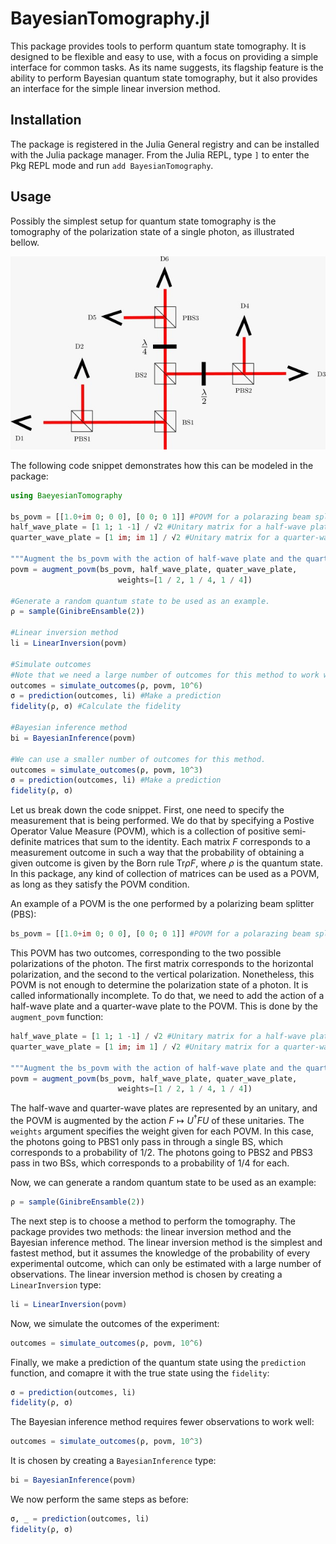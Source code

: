 # BayesianTomography.jl

This package provides tools to perform quantum state tomography. It is designed to be flexible and easy to use, with a focus on providing a simple interface for common tasks. As its name suggests, its flagship feature is the ability to perform Bayesian quantum state tomography, but it also provides an interface for the simple linear inversion method.

## Installation

The package is registered in the Julia General registry and can be installed with the Julia package manager. From the Julia REPL, type `]` to enter the Pkg REPL mode and run `add BayesianTomography`.

## Usage

Possibly the simplest setup for quantum state tomography is the tomography of the polarization state of a single photon, as illustrated bellow.

![Polarization Setup](../images/polarization_setup.jpeg)

The following code snippet demonstrates how this can be modeled in the package:

```julia
using BaeyesianTomography

bs_povm = [[1.0+im 0; 0 0], [0 0; 0 1]] #POVM for a polarazing beam splitter
half_wave_plate = [1 1; 1 -1] / √2 #Unitary matrix for a half-wave plate
quarter_wave_plate = [1 im; im 1] / √2 #Unitary matrix for a quarter-wave plate

"""Augment the bs_povm with the action of half-wave plate and the quarter-wave plate. This is done because a single PBS is not enough to measure the polarization state of a photon."""
povm = augment_povm(bs_povm, half_wave_plate, quater_wave_plate, 
                        weights=[1 / 2, 1 / 4, 1 / 4])

#Generate a random quantum state to be used as an example.
ρ = sample(GinibreEnsamble(2))

#Linear inversion method
li = LinearInversion(povm)

#Simulate outcomes
#Note that we need a large number of outcomes for this method to work well.
outcomes = simulate_outcomes(ρ, povm, 10^6) 
σ = prediction(outcomes, li) #Make a prediction
fidelity(ρ, σ) #Calculate the fidelity

#Bayesian inference method
bi = BayesianInference(povm)

#We can use a smaller number of outcomes for this method.
outcomes = simulate_outcomes(ρ, povm, 10^3) 
σ = prediction(outcomes, li) #Make a prediction
fidelity(ρ, σ) 
```

Let us break down the code snippet. First, one need to specify the measurement that is being performed. We do that by specifying a Postive Operator Value Measure (POVM), which is a collection of positive semi-definite matrices that sum to the identity. Each matrix $F$ corresponds to a measurement outcome in such a way that the probability of obtaining a given outcome is given by the Born rule $\text{Tr} \rho F$, where $\rho$ is the quantum state. In this package, any kind of collection of matrices can be used as a POVM, as long as they satisfy the POVM condition.

An example of a POVM is the one performed by a polarizing beam splitter (PBS):
```julia
bs_povm = [[1.0+im 0; 0 0], [0 0; 0 1]] #POVM for a polarazing beam splitter
```
This POVM has two outcomes, corresponding to the two possible polarizations of the photon. The first matrix corresponds to the horizontal polarization, and the second to the vertical polarization. Nonetheless, this POVM is not enough to determine the polarization state of a photon. It is called informationally incomplete. To do that, we need to add the action of a half-wave plate and a quarter-wave plate to the POVM. This is done by the `augment_povm` function:
```julia
half_wave_plate = [1 1; 1 -1] / √2 #Unitary matrix for a half-wave plate
quarter_wave_plate = [1 im; im 1] / √2 #Unitary matrix for a quarter-wave plate

"""Augment the bs_povm with the action of half-wave plate and the quarter-wave plate. This is done because a single PBS is not enough to measure the polarization state of a photon."""
povm = augment_povm(bs_povm, half_wave_plate, quater_wave_plate, 
                        weights=[1 / 2, 1 / 4, 1 / 4])
```
The half-wave and quarter-wave plates are represented by an unitary, and the POVM is augmented by the action $F\mapsto U^\dagger F U$ of these unitaries. The `weights` argument specifies the weight given for each POVM. In this case, the photons going to PBS1 only pass in through a single BS, which corresponds to a probability of $1/2$. The photons going to PBS2 and PBS3 pass in two BSs, which corresponds to a probability of $1/4$ for each.

Now, we can generate a random quantum state to be used as an example:
```julia
ρ = sample(GinibreEnsamble(2))
```

The next step is to choose a method to perform the tomography. The package provides two methods: the linear inversion method and the Bayesian inference method. The linear inversion method is the simplest and fastest method, but it assumes the knowledge of the probability of every experimental outcome, which can only be estimated with a large number of observations. The linear inversion method is chosen by creating a `LinearInversion` type:
```julia
li = LinearInversion(povm)
```

Now, we simulate the outcomes of the experiment:
```julia
outcomes = simulate_outcomes(ρ, povm, 10^6) 
```

Finally, we make a prediction of the quantum state using the `prediction` function, and comapre it with the true state using the `fidelity`:
```julia
σ = prediction(outcomes, li)
fidelity(ρ, σ)
```

The Bayesian inference method requires fewer observations to work well:
```julia
outcomes = simulate_outcomes(ρ, povm, 10^3) 
```
It is chosen by creating a `BayesianInference` type:
```julia
bi = BayesianInference(povm)
```

We now perform the same steps as before:
```julia
σ, _ = prediction(outcomes, li)
fidelity(ρ, σ)
```

